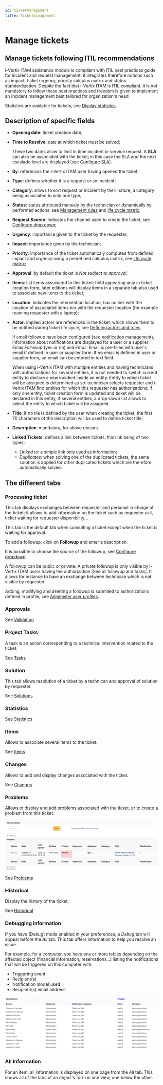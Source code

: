 ```yaml
---
id: ticketmanagement
title: Ticketmanagement
---
```


# Manage tickets

## Manage tickets following ITIL recommendations

i-Vertix ITAM assistance module is compliant with ITIL best practices guide for
incident and request management: it integrates therefore notions such as
impact, ticket urgency, priority calculus matrix and status
standardization. Despite the fact that i-Vertix ITAM is ITIL compliant, it is not
mandatory to follow these best practices and freedom is given to
implement an incident management best tailored for organization's need.

Statistics are available for tickets, see
[Display statistics](/asset-management/modules/assistance/statistics).

## Description of specific fields

- **Opening date**: ticket creation date;

- **Time to Resolve**: date at which ticket must be solved;

  These two dates allow to limit in time incident or service request. A
  **SLA** can also be associated with the ticket; in this case the SLA
  and the next escalade level are displayed (see
  [Configure SLA](modules/configuration/service_levels)).

- **By**: references the i-Vertix ITAM user having opened the ticket;

- **Type**: defines whether it is a request or an incident;

- **Category**: allows to sort request or incident by their nature, a
  category being associated to only one type;

- **Status**: status attributed manualy by the technician or dynamically
  by performed actions, see
  [Management rules](/asset-management/modules/assistance/tickets/ticketlifecycle) and
  [life cycle matrix](/asset-management/modules/assistance/lifecyclematrix);

- **Request Source**: indicates the channel used to create the ticket,
  see
  [Configure drop down](/asset-management/modules/configuration/dropdowns);

- **Urgency**: importance given to the ticket by the requester;

- **Impact**: importance given by the technician;

- **Priority**: importance of the ticket automaticaly computed from
  defined impact and urgency using a predefined calculus matrix, see
  [life cycle matrix](/asset-management/modules/assistance/lifecyclematrix);

- **Approval**: by default the ticket is *Not subject to approval*;

- **Items**: list items associated to this ticket; field appearing only
  in ticket creation form, later editions will display items in a
  separate tab also used to associate new items to the ticket;

- **Location**: indicates the intervention location, has no link with
  the location of associated items nor with the requester location (for
  example roaming requester with a laptop);

- **Actor**: implied actors are referenced in the ticket, which allows
  them to be notified during ticket life cycle, see
  [Defining actors and roles](/asset-management/modules/assistance/actors).

  If email followup have been configured (see
  [notification management](configure_notifications)), information about notifications are displayed for a user
  or a supplier: *Email Followup* (yes or no) and *Email*. Email is
  pre-filled with user's email if defined in user or supplier form. If
  no email is defined in user or supplier form, an email can be entered
  in text field.

  
  When using i-Vertix ITAM with multiple entities and having technicians with
  authorizations for several entities, it is not needed to switch
  current entity to declare a new incident inside an entity. Entity to
  which ticket will be assigned is determined as so: technician selects
  requester and i-Vertix ITAM find entities for which this requester has
  authorizations; if only one entity, ticket creation form is updated
  and ticket will be declared in this entity, if several entities, a
  drop-down list allows to select the entity to which ticket will be
  assigned.

- **Title**: if no tile is defined by the user when creating the ticket,
  the first 70 characters of the description will be used to define
  ticket title;

- **Description**: mandatory, for above reason;

- **Linked Tickets**: defines a link between tickets, this link being of
  two types:

  - *Linked to*: a simple link only used as information;
  - *Duplicates*: when solving one of the duplicated tickets, the same
    solution is applied for other duplicated tickets which are therefore
    automatically solved.

  
## The different tabs

### Processing ticket

This tab displays exchanges between requester and personal in charge of
the ticket; it allows to add information on the ticket such as requester
call, ticket waiting for requester disponibility...

This tab is the default tab when consulting a ticket except when the
ticket is waiting for approval.

To add a followup, click on **Followup** and enter a description.

It is possible to choose the source of the followup, see
[Configure dropdown](/asset-management/modules/configuration/dropdowns).

A followup can be public or private. A private followup is only visible
by i-Vertix ITAM users having the authorization [See all followup and
tasks]. It allows for instance to have an exchange between
technician which is not visible by requester.

Adding, modifying and deleting a followup is submited to authorizations
defined in profile, see
[Administer user profiles](/asset-management/modules/administration/profiles/profiles).

### Approvals

See
[Validation](/asset-management/Les_différents_onglets/Onglet_Validations)

### Project Tasks

A task is an action corresponding to a technical intervention related to
the ticket.

See [Tasks](/asset-management/Les_différents_onglets/Onglet_Tâches)

### Solution

This tab allows resolution of a ticket by a technican and approval of
solution by requester.

See
[Solutions](/asset-management/Les_différents_onglets/Onglet_Solution)

### Statistics

See
[Statistics](/asset-management/Les_différents_onglets/Onglet_Statistiques)

### Items

Allows to associate several items to the ticket.

See [Items](/asset-management/Les_différents_onglets/Onglet_Eléments)

### Changes

Allows to add and display changes associated with the ticket.

See
[Changes](/asset-management/Les_différents_onglets/Onglet_Changements)

### Problems

Allows to display and add problems associated with the ticket, or to
create a problem from this ticket.

![Creating a problem from a ticket](../../../assets/modules/assistance/images/ticket_problems.png)

See [Problems](/asset-management/commontabs/item_problemes)

### Historical

Display the history of the ticket.

See [Historical](/asset-management/commontabs/item_historique)

### Debugging information

If you have [Debug] mode enabled in your preferences, a
*Debug* tab will appear before the *All* tab. This tab offers
information to help you resolve an issue.

For example, for a computer, you have one or more tables depending on
the affected object (financial information, reservations...) listing
the notifications that will be triggered on this computer with:

- Triggering event
- Recipient(s)
- Notification model used
- Recipient(s) email address

![Debugging page](../../../assets/modules/tabs/images/debug.png)

### All Information

For an item, all information is displayed on one page from the *All*
tab. This shows all of the tabs of an object's form in one view, one
below the other.
